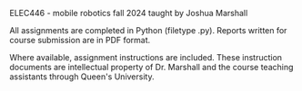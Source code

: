ELEC446 - mobile robotics fall 2024 taught by Joshua Marshall

All assignments are completed in Python (filetype .py). Reports written for course submission are in PDF format.

Where available, assignment instructions are included. These instruction documents are intellectual property of Dr. Marshall and the course teaching assistants through Queen's University.
